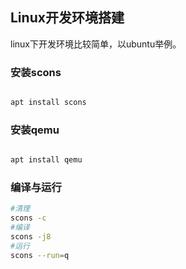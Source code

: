 ## Linux开发环境搭建

linux下开发环境比较简单，以ubuntu举例。

### 安装scons

```bash

apt install scons

```

### 安装qemu

```bash

apt install qemu

```

### 编译与运行

```bash
#清理
scons -c
#编译
scons -j8
#运行
scons --run=q
```
